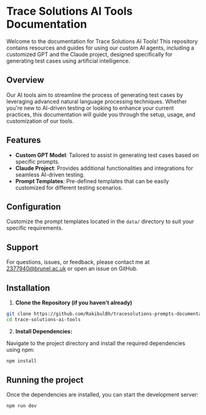 # Trace Solutions AI Tools Documentation

Welcome to the documentation for Trace Solutions AI Tools! This repository contains resources and guides for using our custom AI agents, including a customized GPT and the Claude project, designed specifically for generating test cases using artificial intelligence.

## Overview

Our AI tools aim to streamline the process of generating test cases by leveraging advanced natural language processing techniques. Whether you're new to AI-driven testing or looking to enhance your current practices, this documentation will guide you through the setup, usage, and customization of our tools.

## Features

- **Custom GPT Model**: Tailored to assist in generating test cases based on specific prompts.
- **Claude Project**: Provides additional functionalities and integrations for seamless AI-driven testing.
- **Prompt Templates**: Pre-defined templates that can be easily customized for different testing scenarios.

## Configuration

Customize the prompt templates located in the `data/` directory to suit your specific requirements.

## Support

For questions, issues, or feedback, please contact me at 2377940@brunel.ac.uk or open an issue on GitHub.

## Installation

1. **Clone the Repository (if you haven't already)**

```bash
git clone https://github.com/RakibulBh/tracesolutions-prompts-documentation.git
cd trace-solutions-ai-tools
```

2. **Install Dependencies:**

Navigate to the project directory and install the required dependencies using npm:

```bash
npm install
```

## Running the project

Once the dependencies are installed, you can start the development server:

```
npm run dev
```
